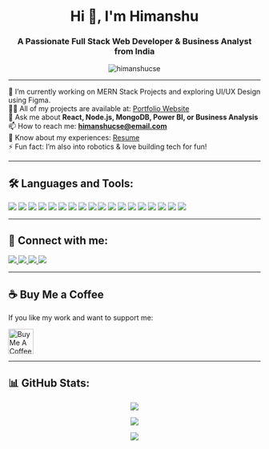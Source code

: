 <h1 align="center">Hi 👋, I'm Himanshu</h1>
<h3 align="center">A Passionate Full Stack Web Developer & Business Analyst from India</h3>

<p align="center">
  <img src="https://komarev.com/ghpvc/?username=himanshucse&label=Profile%20views&color=0e75b6&style=flat" alt="himanshucse" />
</p>

---

🌱 I’m currently working on MERN Stack Projects and exploring UI/UX Design using Figma.  
👨‍💻 All of my projects are available at: [Portfolio Website](https://your-portfolio-link.com)  
💬 Ask me about **React, Node.js, MongoDB, Power BI, or Business Analysis**  
📫 How to reach me: **himanshucse@email.com**  
📄 Know about my experiences: [Resume](https://your-resume-link.com)  
⚡ Fun fact: I’m also into robotics & love building tech for fun!

---

## 🛠️ Languages and Tools:

<p align="left">
  <img src="https://img.shields.io/badge/HTML5-E34F26?style=flat&logo=html5&logoColor=white" />
  <img src="https://img.shields.io/badge/CSS3-1572B6?style=flat&logo=css3&logoColor=white" />
  <img src="https://img.shields.io/badge/JavaScript-F7DF1E?style=flat&logo=javascript&logoColor=black" />
  <img src="https://img.shields.io/badge/React-61DAFB?style=flat&logo=react&logoColor=black" />
  <img src="https://img.shields.io/badge/Node.js-339933?style=flat&logo=nodedotjs&logoColor=white" />
  <img src="https://img.shields.io/badge/Express.js-000000?style=flat&logo=express&logoColor=white" />
  <img src="https://img.shields.io/badge/MongoDB-47A248?style=flat&logo=mongodb&logoColor=white" />
  <img src="https://img.shields.io/badge/MySQL-00758F?style=flat&logo=mysql&logoColor=white" />
  <img src="https://img.shields.io/badge/Figma-F24E1E?style=flat&logo=figma&logoColor=white" />
  <img src="https://img.shields.io/badge/Microsoft%20Excel-217346?style=flat&logo=microsoftexcel&logoColor=white" />
  <img src="https://img.shields.io/badge/Microsoft%20Word-2B579A?style=flat&logo=microsoftword&logoColor=white" />
  <img src="https://img.shields.io/badge/PowerPoint-B7472A?style=flat&logo=microsoftpowerpoint&logoColor=white" />
  <img src="https://img.shields.io/badge/Git-F05032?style=flat&logo=git&logoColor=white" />
  <img src="https://img.shields.io/badge/GitHub-181717?style=flat&logo=github&logoColor=white" />
  <img src="https://img.shields.io/badge/VS%20Code-007ACC?style=flat&logo=visualstudiocode&logoColor=white" />
  <img src="https://img.shields.io/badge/WordPress-21759B?style=flat&logo=wordpress&logoColor=white" />
  <img src="https://img.shields.io/badge/Hostinger-673AB7?style=flat&logo=hostinger&logoColor=white" />
  <img src="https://img.shields.io/badge/AWS-232F3E?style=flat&logo=amazonaws&logoColor=white" />
</p>

---

## 🔗 Connect with me:

<p align="left">
  <a href="https://linkedin.com/in/himanshucse" target="_blank">
    <img src="https://img.shields.io/badge/LinkedIn-blue?style=flat&logo=linkedin&logoColor=white" />
  </a>
  <a href="mailto:himanshucse@email.com">
    <img src="https://img.shields.io/badge/Email-D14836?style=flat&logo=gmail&logoColor=white" />
  </a>
  <a href="https://www.instagram.com/himanshucse/" target="_blank">
    <img src="https://img.shields.io/badge/Instagram-E4405F?style=flat&logo=instagram&logoColor=white" />
  </a>
  <a href="https://twitter.com/himanshucse" target="_blank">
    <img src="https://img.shields.io/badge/Twitter-1DA1F2?style=flat&logo=twitter&logoColor=white" />
  </a>
</p>

---

## ☕ Buy Me a Coffee

If you like my work and want to support me:

<p>
  <a href="https://www.buymeacoffee.com/himanshucse" target="_blank">
    <img src="https://cdn.buymeacoffee.com/buttons/v2/default-yellow.png" alt="Buy Me A Coffee" height="50" />
  </a>
</p>

---

## 📊 GitHub Stats:

<p align="center">
  <img src="https://github-readme-stats.vercel.app/api?username=himanshucse&show_icons=true&theme=default" />
</p>

<p align="center">
  <img src="https://github-readme-streak-stats.herokuapp.com/?user=himanshucse&theme=default" />
</p>

<p align="center">
  <img src="https://github-readme-stats.vercel.app/api/top-langs/?username=himanshucse&layout=compact&theme=default" />
</p>
